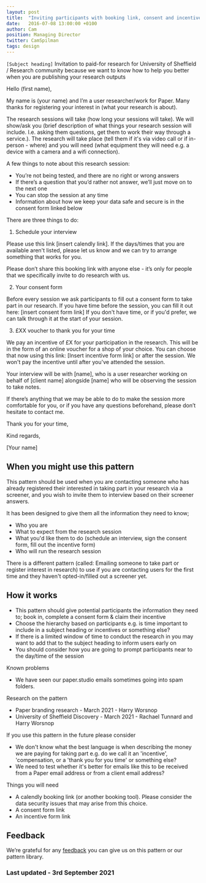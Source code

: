 ```yaml
---
layout: post
title:  "Inviting participants with booking link, consent and incentive form "
date:   2016-07-08 13:00:00 +0100
author: Cam
position: Managing Director
twitter: CamSpilman
tags: design
---
```


`[Subject heading]` Invitation to paid-for research for University of Sheffield / Research community because we want to know how to help you better when you are publishing your research outputs

Hello (first name),

My name is (your name) and I’m a user researcher/work for Paper. Many thanks for registering your interest in (what your research is about).

The research sessions will take (how long your sessions will take). We will show/ask you (brief description of what things your research session will include. I.e. asking them questions, get them to work their way through a service.). The research will take place (tell them if it's via video call or if in-person - where) and you will need (what equipment they will need e.g. a device with a camera and a wifi connection).

A few things to note about this research session:



* You’re not being tested, and there are no right or wrong answers
* If there’s a question that you’d rather not answer, we’ll just move on to the next one
* You can stop the session at any time
* Information about how we keep your data safe and secure is in the consent form linked below

There are three things to do:

1. Schedule your interview

Please use this link [insert calendly link]. If the days/times that you are available aren't listed, please let us know and we can try to arrange something that works for you.

Please don’t share this booking link with anyone else - it’s only for people that we specifically invite to do research with us.

2. Your consent form

Before every session we ask participants to fill out a consent form to take part in our research. If you have time before the session, you can fill it out here: [insert consent form link] If you don't have time, or if you'd prefer, we can talk through it at the start of your session.

3. £XX voucher to thank you for your time

We pay an incentive of £X for your participation in the research. This will be in the form of an online voucher for a shop of your choice. You can choose that now using this link: [Insert incentive form link] or after the session. We won't pay the incentive until after you've attended the session.

Your interview will be with [name], who is a user researcher working on behalf of [client name] alongside [name] who will be observing the session to take notes.

If there’s anything that we may be able to do to make the session more comfortable for you, or if you have any questions beforehand, please don’t hesitate to contact me.

Thank you for your time,

Kind regards,

[Your name]


## When you might use this pattern

This pattern should be used when you are contacting someone who has already registered their interested in taking part in your research via a screener, and you wish to invite them to interview based on their screener answers.

It has been designed to give them all the information they need to know;



* Who you are
* What to expect from the research session
* What you'd like them to do (schedule an interview, sign the consent form, fill out the incentive form)
* Who will run the research session

There is a different pattern (called: Emailing someone to take part or register interest in research) to use if you are contacting users for the first time and they haven't opted-in/filled out a screener yet.


## How it works



* This pattern should give potential participants the information they need to; book in, complete a consent form & claim their incentive
* Choose the hierarchy based on participants e.g. is time important to include in a subject heading or incentives or something else?
* If there is a limited window of time to conduct the research in you may want to add that to the subject heading to inform users early on
* You should consider how you are going to prompt participants near to the day/time of the session

Known problems



* We have seen our paper.studio emails sometimes going into spam folders.

Research on the pattern



* Paper branding research - March 2021 - Harry Worsnop
* University of Sheffield Discovery - March 2021 - Rachael Tunnard and Harry Worsnop

If you use this pattern in the future please consider



* We don't know what the best language is when describing the money we are paying for taking part e.g. do we call it an 'incentive', 'compensation, or a 'thank you for you time' or something else?
* We need to test whether it's better for emails like this to be received from a Paper email address or from a client email address?

Things you will need



* A calendly booking link (or another booking tool). Please consider the data security issues that may arise from this choice.
* A consent form link
* An incentive form link


## Feedback

We’re grateful for any [feedback](https://docs.google.com/forms/d/e/1FAIpQLSdQZa4pjPVUgcIEtStiH2jO4ByKhWHKyml7rz4B3xxBG7txKg/viewform) you can give us on this pattern or our pattern library.


### Last updated - 3rd September 2021